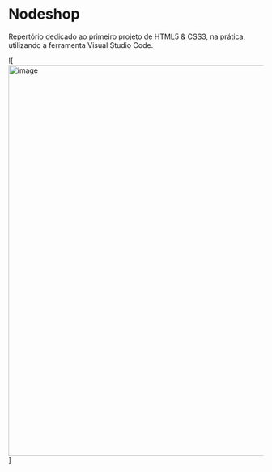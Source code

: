 # Nodeshop
Repertório dedicado ao primeiro projeto de HTML5 &amp; CSS3, na prática, utilizando a ferramenta Visual Studio Code.
<br>

![<img width="1600" height="772" alt="image" src="https://github.com/user-attachments/assets/a71efb74-2540-473f-8167-8015e2534594" />]


